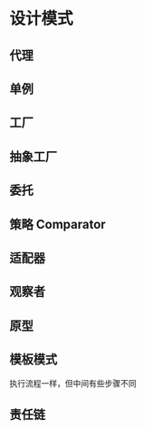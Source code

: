 # 设计模式 #

## 代理
## 单例
## 工厂
## 抽象工厂
## 委托
## 策略 Comparator
## 适配器
## 观察者
## 原型
## 模板模式
 执行流程一样，但中间有些步骤不同
## 责任链

